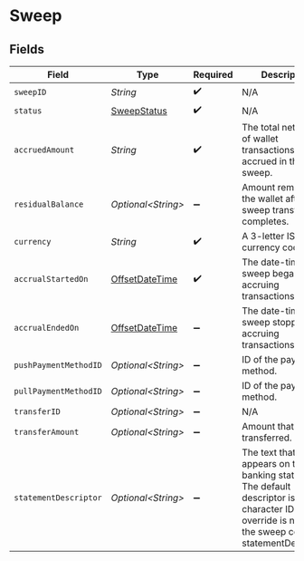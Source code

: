 # Sweep


## Fields

| Field                                                                                                                                                           | Type                                                                                                                                                            | Required                                                                                                                                                        | Description                                                                                                                                                     |
| --------------------------------------------------------------------------------------------------------------------------------------------------------------- | --------------------------------------------------------------------------------------------------------------------------------------------------------------- | --------------------------------------------------------------------------------------------------------------------------------------------------------------- | --------------------------------------------------------------------------------------------------------------------------------------------------------------- |
| `sweepID`                                                                                                                                                       | *String*                                                                                                                                                        | :heavy_check_mark:                                                                                                                                              | N/A                                                                                                                                                             |
| `status`                                                                                                                                                        | [SweepStatus](../../models/components/SweepStatus.md)                                                                                                           | :heavy_check_mark:                                                                                                                                              | N/A                                                                                                                                                             |
| `accruedAmount`                                                                                                                                                 | *String*                                                                                                                                                        | :heavy_check_mark:                                                                                                                                              | The total net amount of wallet transactions accrued in the sweep.                                                                                               |
| `residualBalance`                                                                                                                                               | *Optional\<String>*                                                                                                                                             | :heavy_minus_sign:                                                                                                                                              | Amount remaining in the wallet after the sweep transfer completes.                                                                                              |
| `currency`                                                                                                                                                      | *String*                                                                                                                                                        | :heavy_check_mark:                                                                                                                                              | A 3-letter ISO 4217 currency code.                                                                                                                              |
| `accrualStartedOn`                                                                                                                                              | [OffsetDateTime](https://docs.oracle.com/javase/8/docs/api/java/time/OffsetDateTime.html)                                                                       | :heavy_check_mark:                                                                                                                                              | The date-time the sweep began accruing transactions.                                                                                                            |
| `accrualEndedOn`                                                                                                                                                | [OffsetDateTime](https://docs.oracle.com/javase/8/docs/api/java/time/OffsetDateTime.html)                                                                       | :heavy_minus_sign:                                                                                                                                              | The date-time the sweep stopped accruing transactions.                                                                                                          |
| `pushPaymentMethodID`                                                                                                                                           | *Optional\<String>*                                                                                                                                             | :heavy_minus_sign:                                                                                                                                              | ID of the payment method.                                                                                                                                       |
| `pullPaymentMethodID`                                                                                                                                           | *Optional\<String>*                                                                                                                                             | :heavy_minus_sign:                                                                                                                                              | ID of the payment method.                                                                                                                                       |
| `transferID`                                                                                                                                                    | *Optional\<String>*                                                                                                                                             | :heavy_minus_sign:                                                                                                                                              | N/A                                                                                                                                                             |
| `transferAmount`                                                                                                                                                | *Optional\<String>*                                                                                                                                             | :heavy_minus_sign:                                                                                                                                              | Amount that is transferred.                                                                                                                                     |
| `statementDescriptor`                                                                                                                                           | *Optional\<String>*                                                                                                                                             | :heavy_minus_sign:                                                                                                                                              | The text that appears on the banking statement. The default descriptor is a 10 character ID if an override is not set in the sweep configs statementDescriptor. |